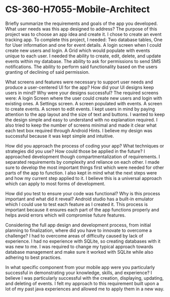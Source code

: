 # CS-360-H7055-Mobile-Architect

Briefly summarize the requirements and goals of the app you developed. What user needs was this app designed to address?
The purpose of this project was to choose an app idea and create it. I chose to create an event tracking app. To complete this project, I needed:
Two database tables, One for User information and one for event details. 
A login screen when I could create new users and login. 
A Grid which would populate with events unique to each user. I needed the ability to create, edit, delete, and update events within my database. 
The ability to ask for permissions to send SMS notifications.
The ability to perform said functionality based on the users granting of declining of said permission. 

What screens and features were necessary to support user needs and produce a user-centered UI for the app? How did your UI designs keep users in mind? Why were your designs successful?
The required screens were:
A login Screen where the user could create new users and login with existing ones. 
A Settings screen. 
A screen populated with events.
 A screen to create events.
A screen to edit events. 
I kept users in mind by paying attention to the app layout and the size of text and buttons. I wanted to keep the design simple and easy to understand with no explanation required. I also tried to keep the number of screens minimal and made it clear what each text box required through Android Hints. I believe my design was successful because it was kept simple and intuitive. 

How did you approach the process of coding your app? What techniques or strategies did you use? How could those be applied in the future?
I approached development though compartmentalization of requirements. I separated requirements by complexity and reliance on each other. I made sure to develop the most important things first which were needed for other parts of the app to function. I also kept in mind what the next steps were and how my current step applied to it. I believe this is a universal approach which can apply to most forms of development.

How did you test to ensure your code was functional? Why is this process important and what did it reveal?
Android studio has a built-in emulator which I could use to test each feature as I created it. This process is important because it ensures each part of the app functions properly and helps avoid errors which will compromise future features. 

Considering the full app design and development process, from initial planning to finalization, where did you have to innovate to overcome a challenge?
I had to overcome areas of difficulty caused by lack of experience. I had no experience with SQLite, so creating databases with it was new to me. I was required to change my typical approach towards database management and make sure it worked with SQLite while also adhering to best practices. 

In what specific component from your mobile app were you particularly successful in demonstrating your knowledge, skills, and experience?
I believe I was particularly successful with the creation, displaying, updating, and deleting of events. I felt my approach to this requirement built upon a lot of my past java experiences and allowed me to apply them in a new way. 
